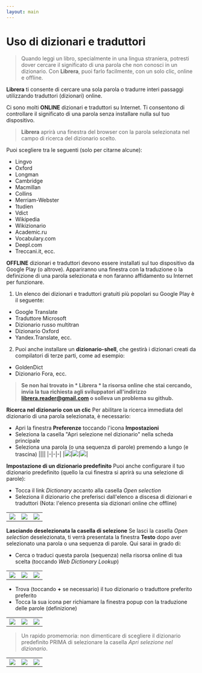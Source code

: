 ```yaml
---
layout: main
---
```


# Uso di dizionari e traduttori

> Quando leggi un libro, specialmente in una lingua straniera, potresti dover cercare il significato di una parola che non conosci in un dizionario. Con **Librera**, puoi farlo facilmente, con un solo clic, online e offline.

**Librera** ti consente di cercare una sola parola o tradurre interi passaggi utilizzando traduttori (dizionari) online.

Ci sono molti **ONLINE** dizionari e traduttori su Internet. Ti consentono di controllare il significato di una parola senza installare nulla sul tuo dispositivo.
> **Librera** aprirà una finestra del browser con la parola selezionata nel campo di ricerca del dizionario scelto.
 
Puoi scegliere tra le seguenti (solo per citarne alcune):

* Lingvo
* Oxford
* Longman
* Cambridge
* Macmillan
* Collins
* Merriam-Webster
* 1tudien
* Vdict
* Wikipedia
* Wikizionario
* Academic.ru
* Vocabulary.com
* Deepl.com
* Treccani.it, ecc.

**OFFLINE** dizionari e traduttori devono essere installati sul tuo dispositivo da Google Play (o altrove). Appariranno una finestra con la traduzione o la definizione di una parola selezionata e non faranno affidamento su Internet per funzionare.

1. Un elenco dei dizionari e traduttori gratuiti più popolari su Google Play è il seguente:
* Google Translate
* Traduttore Microsoft
* Dizionario russo multitran
* Dizionario Oxford
* Yandex.Translate, ecc.
2. Puoi anche installare un **dizionario-shell**, che gestirà i dizionari creati da compilatori di terze parti, come ad esempio:
* GoldenDict
* Dizionario Fora, ecc.
 
> **Se non hai trovato in * Librera * la risorsa online che stai cercando, invia la tua richiesta agli sviluppatori all'indirizzo librera.reader@gmail.com o solleva un problema su github.**

**Ricerca nel dizionario con un clic**
Per abilitare la ricerca immediata del dizionario di una parola selezionata, è necessario:
* Apri la finestra **Preferenze** toccando l'icona **Impostazioni**
* Seleziona la casella &quot;Apri selezione nel dizionario&quot; nella scheda principale
* Seleziona una parola (o una sequenza di parole) premendo a lungo (e trascina)
||||
|-|-|-|
|![](1.jpg)|![](2.jpg)|![](3.jpg)|

**Impostazione di un dizionario predefinito**
Puoi anche configurare il tuo dizionario predefinito (quello la cui finestra si aprirà su una selezione di parole):
* Tocca il link _Dictionary_ accanto alla casella _Open selection_
* Seleziona il dizionario che preferisci dall'elenco a discesa di dizionari e traduttori (Nota: l'elenco presenta sia dizionari online che offline)

||||
|-|-|-|
|![](4.jpg)|![](55.jpg)|![](66.jpg)|

**Lasciando deselezionata la casella di selezione**
Se lasci la casella _Open selection_ deselezionata, ti verrà presentata la finestra **Testo** dopo aver selezionato una parola o una sequenza di parole. Qui sarai in grado di:
* Cerca o traduci questa parola (sequenza) nella risorsa online di tua scelta (toccando _Web Dictionary Lookup_)

||||
|-|-|-|
|![](7.jpg)|![](8.jpg)|![](9.jpg)|

* Trova (toccando **+** se necessario) il tuo dizionario o traduttore preferito preferito
* Tocca la sua icona per richiamare la finestra popup con la traduzione delle parole (definizione)

||||
|-|-|-|
|![](10.jpg)|![](11.jpg)|![](12.jpg)|

> Un rapido promemoria: non dimenticare di scegliere il dizionario predefinito PRIMA di selezionare la casella _Apri selezione nel dizionario_.

||||
|-|-|-|
|![](13.jpg)|![](55.jpg)|![](66.jpg)|
